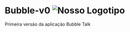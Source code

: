 # Bubble-v0 ![Nosso Logotipo](https://raw.githubusercontent.com/MuriloEduardo/bubble-v0/master/public/app/img/favicon.png)
Primeira versão da aplicação Bubble Talk
